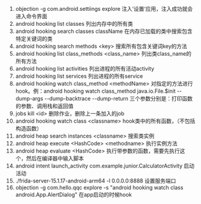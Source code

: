 1. objection -g com.android.settiings explore 注入’设置‘应用，注入成功就会进入命令界面
2. android hooking list classes 列出内存中的所有类
3. android hooking search classes  className 在内存已加载的类中搜索包含特定关键词的类
4. android hooking search methods \<key> 搜索所有包含关键词key的方法
5. android hooking list class_methods \<class_name> 列出类class_name的所有方法
6. android hooking list activities 列出进程的所有活动activity
7. android hooking list services 列出进程的所有service
8. android hooking watch class_method \<methodName> 对指定的方法进行hook。例：android hooking watch class_method java.io.File.$init --dump-args --dump-backtrace --dump-return  三个参数分别是：打印函数的参数、调用栈和返回值
9. jobs kill \<id> 删除作业，删除上一条加入的job
10. android hooking watch class \<classname> hook类中的所有函数，（不包括构造函数）
11. android heap search instances \<classname> 搜索类实例
12. android heap execute \<HashCode> \<methodname> 执行实例方法
13. android heap evaluate \<HashCode> 执行带参数的函数，需要先执行这个，然后在编译器中输入脚本
14. android intent launch_activity com.example.junior.CalculatorActivity 启动活动
15. ./frida-server-15.1.17-android-arm64  -l 0.0.0.0:8888 设置服务端口
16. objection -g com.hello.qqc explore -s "android hooking watch class android.App.AlertDialog"  在app启动的时候hook
